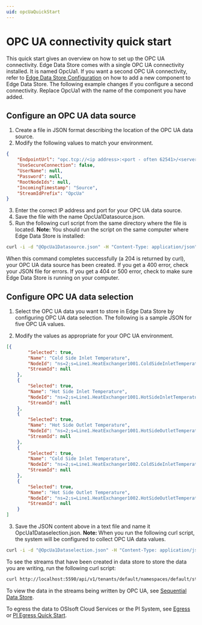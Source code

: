 ```yaml
---
uid: opcUaQuickStart
---
```


# OPC UA connectivity quick start

This quick start gives an overview on how to set up the OPC UA connectivity. Edge Data Store comes with a single OPC UA connectivity installed. It is named OpcUa1. If you want a second OPC UA connectivity, refer to [Edge Data Store Configuration](xref:edgeSystemConfiguration) on how to add a new component to Edge Data Store. The following example changes if you configure a second connectivity. Replace OpcUa1 with the name of the component you have added.

## Configure an OPC UA data source

1. Create a file in JSON format describing the location of the OPC UA data source. 
2. Modify the following values to match your environment.

```json
{
    "EndpointUrl": "opc.tcp://<ip address>:<port - often 62541>/<server path>",
    "UseSecureConnection": false,
    "UserName": null,
    "Password": null,
    "RootNodeIds": null,
    "IncomingTimestamp": "Source",
    "StreamIdPrefix": "OpcUa"
}
```

3. Enter the correct IP address and port for your OPC UA data source.
4. Save the file with the name OpcUa1Datasource.json.
5. Run the following curl script from the same directory where the file is located. **Note:** You should run the script on the same computer where Edge Data Store is installed:

```bash
curl -i -d "@OpcUa1Datasource.json" -H "Content-Type: application/json" -X PUT http://localhost:5590/api/v1/configuration/OpcUa1/Datasource
```

When this command completes successfully (a 204 is returned by curl), your OPC UA data source has been created. If you get a 400 error, check your JSON file for errors. If you get a 404 or 500 error, check to make sure Edge Data Store is running on your computer.

## Configure OPC UA data selection

1. Select the OPC UA data you want to store in Edge Data Store by configuring OPC UA data selection. The following is a sample JSON for five OPC UA values.

2. Modify the values as appropriate for your OPC UA environment.

```json
[{
        "Selected": true,
        "Name": "Cold Side Inlet Temperature",
        "NodeId": "ns=2;s=Line1.HeatExchanger1001.ColdSideInletTemperature",
        "StreamId": null
    },
    {
        "Selected": true,
        "Name": "Hot Side Inlet Temperature",
        "NodeId": "ns=2;s=Line1.HeatExchanger1001.HotSideInletTemperature",
        "StreamId": null
    },
    {
        "Selected": true,
        "Name": "Hot Side Outlet Temperature",
        "NodeId": "ns=2;s=Line1.HeatExchanger1001.HotSideOutletTemperature",
        "StreamId": null
    },
    {
        "Selected": true,
        "Name": "Cold Side Inlet Temperature",
        "NodeId": "ns=2;s=Line1.HeatExchanger1002.ColdSideInletTemperature",
        "StreamId": null
    },
    {
        "Selected": true,
        "Name": "Hot Side Outlet Temperature",
        "NodeId": "ns=2;s=Line1.HeatExchanger1002.HotSideOutletTemperature",
        "StreamId": null
    }
]
```

3. Save the JSON content above in a text file and name it OpcUa1Dataselection.json. 
**Note:** When you run the following curl script, the system will be configured to collect OPC UA data values.

```bash
curl -i -d "@OpcUa1Dataselection.json" -H "Content-Type: application/json" -X PUT http://localhost:5590/api/v1/configuration/OpcUa1/Dataselection
```

To see the streams that have been created in data store to store the data you are writing, run the following curl script:

```bash
curl http://localhost:5590/api/v1/tenants/default/namespaces/default/streams/
```

To view the data in the streams being written by OPC UA, see [Sequential Data Store](xref:sdsOverview).

 To egress the data to OSIsoft Cloud Services or the PI System, see [Egress](xref:egress) or [PI Egress Quick Start](xref:piEgressQuickStart).
